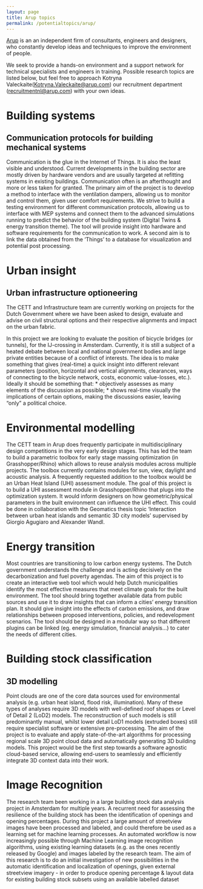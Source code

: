 ```yaml
---
layout: page
title: Arup topics
permalink: /potentialtopics/arup/
---
```



[Arup](https://www.arup.com/) is an an independent firm of consultants, engineers and designers, who constantly develop 
ideas and techniques to improve the environment of people. 

We seek to provide a hands-on environment and a support network for technical specialists and engineers in training. 
Possible research topics are listed below, but feel free to approach Kotryna Valeckaite(Kotryna.Valeckaite@arup.com) our 
recruitment department (recruitmentnl@arup.com) with your own ideas.

# Building systems
## Communication protocols for building mechanical systems
Communication is the glue in the Internet of Things. It is also the least visible and understood. Current developments in the building sector are mostly driven by hardware vendors and are usually targeted at refitting systems in existing buildings. Communication often is an afterthought and more or less taken for granted. The primary aim of the project is to develop a method to interface with the ventilation dampers, allowing us to monitor and control them, given user comfort requirements. We strive to build a testing environment for different communication protocols, allowing us to interface with MEP systems and connect them to the advanced simulations running to predict the behavior of the building system (Digital Twins & energy transition theme). The tool will provide insight into hardware and software requirements for the communication to work. A second aim is to link the data obtained from the ‘Things’ to a database for visualization and potential post processing.

# Urban insight
## Urban infrastructure optioneering
The CETT and Infrastructure team are currently working on projects for the Dutch Government where we have been asked to design, evaluate and advise on civil structural options and their respective alignments and impact on the urban fabric.

In this project we are looking to evaluate the position of bicycle bridges (or tunnels), for the IJ-crossing in Amsterdam. Currently, it is still a subject of a heated debate between local and national government bodies and large private entities because of a conflict of interests. The idea is to make something that gives (real-time) a quick insight into different relevant parameters (position, horizontal and vertical alignments, clearances, ways of connecting to the bicycle network, costs, economic value-losses, etc.). Ideally it should be something that: * objectively assesses as many elements of the discussion as possible; * shows real-time visually the implications of certain options, making the discussions easier, leaving “only” a political choice.

# Environmental modelling
The CETT team in Arup does frequently participate in multidisciplinary design competitions in the very early design stages. This has led the team to build a parametric toolbox for early stage massing optimization (in Grasshopper/Rhino) which allows to reuse analysis modules across multiple projects. The toolbox currently contains modules for sun, view, daylight and acoustic analysis. A frequently requested addition to the toolbox would be an Urban Heat Island (UHI) assessment module. The goal of this project is to build a UHI assessment module in Grasshopper/Rhino that plugs into the optimization system. It would inform designers on how geometric/physical parameters in the built environment can influence the UHI effect. This could be done in collaboration with the Geomatics thesis topic ‘Interaction between urban heat islands and semantic 3D city models’ supervised by Giorgio Agugiaro and Alexander Wandl.

# Energy transition
Most countries are transitioning to low carbon energy systems. The Dutch government understands the challenge and is acting decisively on the decarbonization and fuel poverty agendas. The aim of this project is to create an interactive web tool which would help Dutch municipalities identify the most effective measures that meet climate goals for the built environment. The tool should bring together available data from public sources and use it to draw insights that can inform a cities’ energy transition plan. It should give insight into the effects of carbon emissions, and draw relationships between proposed interventions, policies, and redevelopment scenarios. 
The tool should be designed in a modular way so that different plugins can be linked (eg. energy simulation, financial analysis...) to cater the needs of different cities.

# Building stock classification
## 3D modelling
Point clouds are one of the core data sources used for environmental analysis (e.g. urban heat island, flood risk, illumination). Many of these types of analyses require 3D models with well-defined roof shapes or Level of Detail 2 (LoD2) models. The reconstruction of such models is still predominantly manual, whilst lower detail LoD1 models (extruded boxes) still require specialist software or extensive pre-processing. 
The aim of the project is to evaluate and apply state-of-the-art algorithms for processing regional scale 3D point cloud data and automatically generating 3D building models. This project would be the first step towards a software agnostic cloud-based service, allowing end-users to seamlessly and efficiently integrate 3D context data into their work.

# Image Recognition
The research team been working in a large building stock data analysis project in Amsterdam for multiple years. A recurrent need for assessing the resilience of the building stock has been the identification of openings and opening percentages. During this project a large amount of streetview images have been processed and labeled, and could therefore be used as a learning set for machine learning processes. An automated workflow is now increasingly possible through Machine Learning image recognition algorithms, using existing learning datasets (e.g. as the ones recently released by Google) and images labeled by the research team.
The aim of this research is to do an initial investigation of new possibilities in the automatic identification and localization of openings, given external streetview imagery - in order to produce opening percentage & layout data for existing building stock subsets using an available labelled dataset

